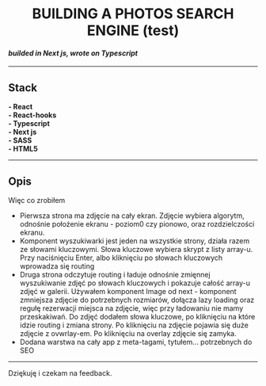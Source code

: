 <h1 align='center'> BUILDING A PHOTOS SEARCH ENGINE (test)</h1>


#### *builded in Next js, wrote on Typescript* <br>

____________________________________________________________________
## Stack
**- React**<br> 
**- React-hooks**<br> 
**- Typescript**<br> 
**- Next js**<br> 
**- SASS**<br> 
**- HTML5**<br> 
____________________________________________________________________

## Opis

Więc co zrobiłem <br>
- Pierwsza strona ma zdjęcie na cały ekran. Zdjęcie wybiera algorytm, odnośnie położenie ekranu - poziom0 czy pionowo, oraz rozdzielczości ekranu.
- Komponent wyszukiwarki jest jeden na wszystkie strony, działa razem ze słowami kluczowymi. Słowa kluczowe wybiera skrypt z listy array-u. Przy naciśnięciu Enter, albo kliknięciu po słowach kluczowych wprowadza się routing
- Druga strona odczytuje routing i ładuje odnośnie zmięnnej wyszukiwanie zdjęć po słowach kluczowych i pokazuje całość array-u zdjęć w galerii. Używałem komponent Image od next - komponent zmniejsza zdjęcie do potrzebnych rozmiarów, dołącza lazy loading oraz regułę rezerwacji miejsca na zdjęcie, więc przy ładowaniu nie mamy przeskakiwań. Do zdjęć dodałem słowa kluczowe, po kliknięciu na które idzie routing i zmiana strony. Po kliknięciu na zdjęcie pojawia się duże zdjęcie z ovwrlay-em. Po kliknięciu na overlay zdjęcie się zamyka. 
- Dodana warstwa na cały app z meta-tagami, tytułem... potrzebnych do SEO
____________________________________________________________________

Dziękuję i czekam na feedback.
